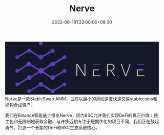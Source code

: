 ﻿---
title: "Nerve"
description: "Nerve是一款StableSwap AMM，旨在以最小的滑动速度快速交易stablecoins和挂钩合成资产。"
date: 2022-08-18T22:00:00+08:00
lastmod: 2022-08-18T10:00:00+08:00
draft: false
authors: ["Cindy"]
featuredImage: "nerve.png"
tags: ["Exchanges","Nerve"]
categories: ["nfts"]
nfts: ["Exchanges"]
blockchain: "BSC"
website: "https://nerve.fi/"
twitter: "https://twitter.com/NerveFinance"
discord: "https://discord.com/invite/4XEyjqJ2by"
telegram: ""
github: ""
youtube: ""
twitch: ""
facebook: ""
instagram: ""
reddit: ""
medium: "https://nervefinance.medium.com/"
steam: ""
gitbook: ""
googleplay: ""
appstore: ""
status: "Live"
weight: 
lightgallery: true
toc: true
pinned: false
recommend: false
recommend1: false
---
![image-20220819143832401](image-20220819143832401.png)Nerve是一款StableSwap AMM，旨在以最小的滑动速度快速交易stablecoins和挂钩合成资产。

我们在Binance智能链上推出Nerve，因为BSC允许我们实现DeFi的真正价值：民主化和无限制地获取金融。与许多近期专注于短期优化的项目不同，我们正在鼓起勇气，打造一个长期的DeFi和BSC生态系统核心。